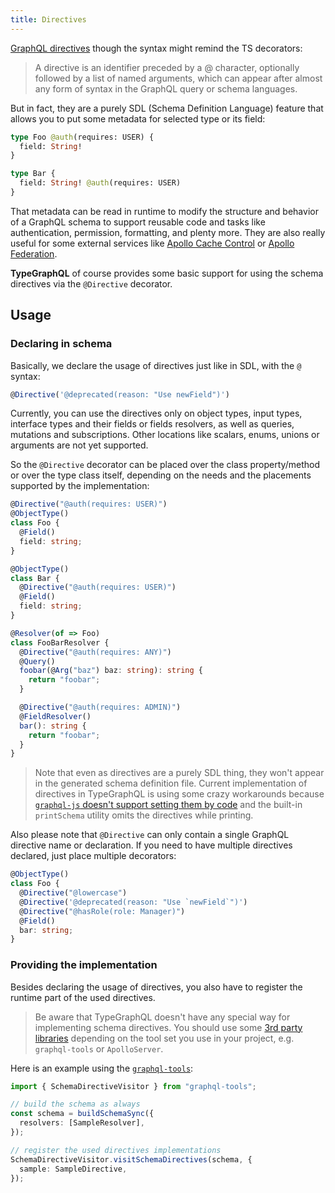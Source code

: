 ```yaml
---
title: Directives
---
```


[GraphQL directives](https://www.apollographql.com/docs/graphql-tools/schema-directives/) though the syntax might remind the TS decorators:

> A directive is an identifier preceded by a @ character, optionally followed by a list of named arguments, which can appear after almost any form of syntax in the GraphQL query or schema languages.

But in fact, they are a purely SDL (Schema Definition Language) feature that allows you to put some metadata for selected type or its field:

```graphql
type Foo @auth(requires: USER) {
  field: String!
}

type Bar {
  field: String! @auth(requires: USER)
}
```

That metadata can be read in runtime to modify the structure and behavior of a GraphQL schema to support reusable code and tasks like authentication, permission, formatting, and plenty more. They are also really useful for some external services like [Apollo Cache Control](https://www.apollographql.com/docs/apollo-server/performance/caching/#adding-cache-hints-statically-in-your-schema) or [Apollo Federation](https://www.apollographql.com/docs/apollo-server/federation/introduction/#federated-schema-example).

**TypeGraphQL** of course provides some basic support for using the schema directives via the `@Directive` decorator.

## Usage

### Declaring in schema

Basically, we declare the usage of directives just like in SDL, with the `@` syntax:

```typescript
@Directive('@deprecated(reason: "Use newField")')
```

Currently, you can use the directives only on object types, input types, interface types and their fields or fields resolvers, as well as queries, mutations and subscriptions. Other locations like scalars, enums, unions or arguments are not yet supported. 

So the `@Directive` decorator can be placed over the class property/method or over the type class itself, depending on the needs and the placements supported by the implementation:

```typescript
@Directive("@auth(requires: USER)")
@ObjectType()
class Foo {
  @Field()
  field: string;
}

@ObjectType()
class Bar {
  @Directive("@auth(requires: USER)")
  @Field()
  field: string;
}

@Resolver(of => Foo)
class FooBarResolver {
  @Directive("@auth(requires: ANY)")
  @Query()
  foobar(@Arg("baz") baz: string): string {
    return "foobar";
  }

  @Directive("@auth(requires: ADMIN)")
  @FieldResolver()
  bar(): string {
    return "foobar";
  }
}
```

> Note that even as directives are a purely SDL thing, they won't appear in the generated schema definition file. Current implementation of directives in TypeGraphQL is using some crazy workarounds because [`graphql-js` doesn't support setting them by code](https://github.com/graphql/graphql-js/issues/1343) and the built-in `printSchema` utility omits the directives while printing.

Also please note that `@Directive` can only contain a single GraphQL directive name or declaration. If you need to have multiple directives declared, just place multiple decorators:

```typescript
@ObjectType()
class Foo {
  @Directive("@lowercase")
  @Directive('@deprecated(reason: "Use `newField`")')
  @Directive("@hasRole(role: Manager)")
  @Field()
  bar: string;
}
```

### Providing the implementation

Besides declaring the usage of directives, you also have to register the runtime part of the used directives.

> Be aware that TypeGraphQL doesn't have any special way for implementing schema directives. You should use some [3rd party libraries](https://www.apollographql.com/docs/graphql-tools/schema-directives/#implementing-schema-directives) depending on the tool set you use in your project, e.g. `graphql-tools` or `ApolloServer`.

Here is an example using the [`graphql-tools`](https://github.com/apollographql/graphql-tools):

```typescript
import { SchemaDirectiveVisitor } from "graphql-tools";

// build the schema as always
const schema = buildSchemaSync({
  resolvers: [SampleResolver],
});

// register the used directives implementations
SchemaDirectiveVisitor.visitSchemaDirectives(schema, {
  sample: SampleDirective,
});
```
